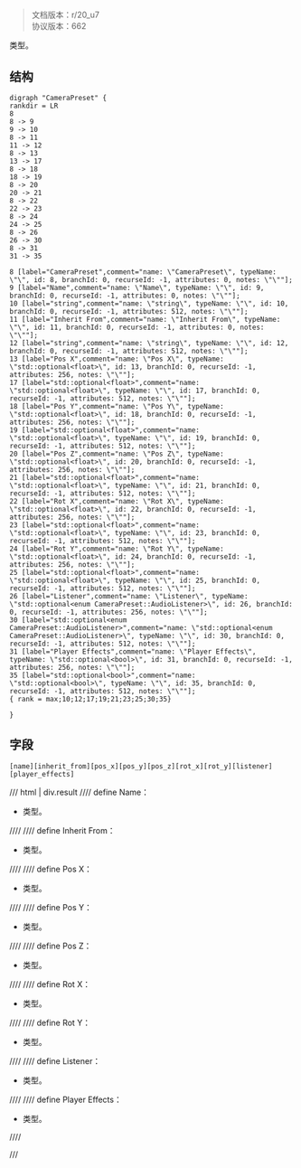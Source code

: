 # <!-- md:samp CameraPreset -->

> 文档版本：r/20_u7<br/>协议版本：662

<!-- md:samp CameraPreset -->类型。

## 结构

```viz
digraph "CameraPreset" {
rankdir = LR
8
8 -> 9
9 -> 10
8 -> 11
11 -> 12
8 -> 13
13 -> 17
8 -> 18
18 -> 19
8 -> 20
20 -> 21
8 -> 22
22 -> 23
8 -> 24
24 -> 25
8 -> 26
26 -> 30
8 -> 31
31 -> 35

8 [label="CameraPreset",comment="name: \"CameraPreset\", typeName: \"\", id: 8, branchId: 0, recurseId: -1, attributes: 0, notes: \"\""];
9 [label="Name",comment="name: \"Name\", typeName: \"\", id: 9, branchId: 0, recurseId: -1, attributes: 0, notes: \"\""];
10 [label="string",comment="name: \"string\", typeName: \"\", id: 10, branchId: 0, recurseId: -1, attributes: 512, notes: \"\""];
11 [label="Inherit From",comment="name: \"Inherit From\", typeName: \"\", id: 11, branchId: 0, recurseId: -1, attributes: 0, notes: \"\""];
12 [label="string",comment="name: \"string\", typeName: \"\", id: 12, branchId: 0, recurseId: -1, attributes: 512, notes: \"\""];
13 [label="Pos X",comment="name: \"Pos X\", typeName: \"std::optional<float>\", id: 13, branchId: 0, recurseId: -1, attributes: 256, notes: \"\""];
17 [label="std::optional<float>",comment="name: \"std::optional<float>\", typeName: \"\", id: 17, branchId: 0, recurseId: -1, attributes: 512, notes: \"\""];
18 [label="Pos Y",comment="name: \"Pos Y\", typeName: \"std::optional<float>\", id: 18, branchId: 0, recurseId: -1, attributes: 256, notes: \"\""];
19 [label="std::optional<float>",comment="name: \"std::optional<float>\", typeName: \"\", id: 19, branchId: 0, recurseId: -1, attributes: 512, notes: \"\""];
20 [label="Pos Z",comment="name: \"Pos Z\", typeName: \"std::optional<float>\", id: 20, branchId: 0, recurseId: -1, attributes: 256, notes: \"\""];
21 [label="std::optional<float>",comment="name: \"std::optional<float>\", typeName: \"\", id: 21, branchId: 0, recurseId: -1, attributes: 512, notes: \"\""];
22 [label="Rot X",comment="name: \"Rot X\", typeName: \"std::optional<float>\", id: 22, branchId: 0, recurseId: -1, attributes: 256, notes: \"\""];
23 [label="std::optional<float>",comment="name: \"std::optional<float>\", typeName: \"\", id: 23, branchId: 0, recurseId: -1, attributes: 512, notes: \"\""];
24 [label="Rot Y",comment="name: \"Rot Y\", typeName: \"std::optional<float>\", id: 24, branchId: 0, recurseId: -1, attributes: 256, notes: \"\""];
25 [label="std::optional<float>",comment="name: \"std::optional<float>\", typeName: \"\", id: 25, branchId: 0, recurseId: -1, attributes: 512, notes: \"\""];
26 [label="Listener",comment="name: \"Listener\", typeName: \"std::optional<enum CameraPreset::AudioListener>\", id: 26, branchId: 0, recurseId: -1, attributes: 256, notes: \"\""];
30 [label="std::optional<enum CameraPreset::AudioListener>",comment="name: \"std::optional<enum CameraPreset::AudioListener>\", typeName: \"\", id: 30, branchId: 0, recurseId: -1, attributes: 512, notes: \"\""];
31 [label="Player Effects",comment="name: \"Player Effects\", typeName: \"std::optional<bool>\", id: 31, branchId: 0, recurseId: -1, attributes: 256, notes: \"\""];
35 [label="std::optional<bool>",comment="name: \"std::optional<bool>\", typeName: \"\", id: 35, branchId: 0, recurseId: -1, attributes: 512, notes: \"\""];
{ rank = max;10;12;17;19;21;23;25;30;35}

}

```

## 字段

```title='CameraPreset'
[name][inherit_from][pos_x][pos_y][pos_z][rot_x][rot_y][listener][player_effects]
```

/// html | div.result
//// define
Name：[<!-- md:samp string -->](../types/string.md)

- <!-- md:samp string -->类型。


////
//// define
Inherit From：[<!-- md:samp string -->](../types/string.md)

- <!-- md:samp string -->类型。


////
//// define
Pos X：[<!-- md:samp std::optional&lt;float&gt; -->](../types/std__optional_float_.md)

- <!-- md:samp std::optional&lt;float&gt; -->类型。


////
//// define
Pos Y：[<!-- md:samp std::optional&lt;float&gt; -->](../types/std__optional_float_.md)

- <!-- md:samp std::optional&lt;float&gt; -->类型。


////
//// define
Pos Z：[<!-- md:samp std::optional&lt;float&gt; -->](../types/std__optional_float_.md)

- <!-- md:samp std::optional&lt;float&gt; -->类型。


////
//// define
Rot X：[<!-- md:samp std::optional&lt;float&gt; -->](../types/std__optional_float_.md)

- <!-- md:samp std::optional&lt;float&gt; -->类型。


////
//// define
Rot Y：[<!-- md:samp std::optional&lt;float&gt; -->](../types/std__optional_float_.md)

- <!-- md:samp std::optional&lt;float&gt; -->类型。


////
//// define
Listener：[<!-- md:samp std::optional&lt;enum CameraPreset::AudioListener&gt; -->](../types/std__optional_enum_camerapreset__audiolistener_.md)

- <!-- md:samp std::optional&lt;enum CameraPreset::AudioListener&gt; -->类型。


////
//// define
Player Effects：[<!-- md:samp std::optional&lt;bool&gt; -->](../types/std__optional_bool_.md)

- <!-- md:samp std::optional&lt;bool&gt; -->类型。


////

///

